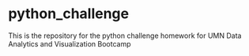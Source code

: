 # python_challenge
This is the repository for the python challenge homework for UMN Data Analytics and Visualization Bootcamp
